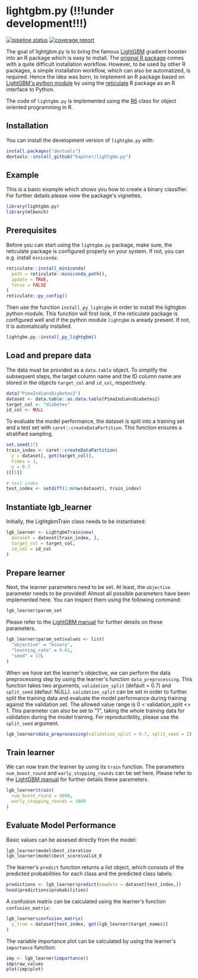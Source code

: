 # lightgbm.py (!!!under development!!!)

<!-- badges: start -->
[![pipeline status](https://gitlab.com/kapsner/lightgbm-py/badges/master/pipeline.svg)](https://gitlab.com/kapsner/lightgbm-py/commits/master)
[![coverage report](https://gitlab.com/kapsner/lightgbm-py/badges/master/coverage.svg)](https://gitlab.com/kapsner/lightgbm-py/commits/master)
<!-- badges: end -->

The goal of lightgbm.py is to bring the famous [LightGBM](https://lightgbm.readthedocs.io) gradient booster into an R package which is easy to install. 
The [original R package](https://github.com/microsoft/LightGBM/tree/master/R-package) comes with a quite difficult installation workflow. However, to be used by other R packages, a simple installation workflow, which can also be automatized, is required. Hence the idea was born, to implement an R package based on [LightGBM's python module](https://github.com/microsoft/LightGBM/tree/master/python-package) by using the [reticulate](https://github.com/rstudio/reticulate) R package as an R interface to Python. 

The code of `lightgbm.py` is implemented using the [R6](https://github.com/r-lib/R6) class for object oriented programming in R. 

## Installation

You can install the development version of `lightgbm.py` with:

``` r
install.packages("devtools")
devtools::install_github("kapsner/lightgbm.py")
```

## Example

This is a basic example which shows you how to create a binary classifier. For further details please view the package's vignettes. 

``` r
library(lightgbm.py)
library(mlbench)
```

## Prerequisites

Before you can start using the `lightgbm.py` package, make sure, the reticulate package is configured properly on your system. If not, you can e.g. install `miniconda`:

```r
reticulate::install_miniconda(
  path = reticulate::miniconda_path(),
  update = TRUE,
  force = FALSE
)
reticulate::py_config()
```

Then use the function `install_py_lightgbm` in order to install the lightgbm python module. This function will first look, if the reticulate package is configured well and if the python module `lightgbm` is aready present. If not, it is automatically installed. 

```r
lightgbm.py::install_py_lightgbm()
```

## Load and prepare data

The data must be provided as a `data.table` object. To simplify the subsequent steps, the target column name and the ID column name are stored in the objects `target_col` and `id_col`, respectively. 

```r
data("PimaIndiansDiabetes2")
dataset <- data.table::as.data.table(PimaIndiansDiabetes2)
target_col <- "diabetes"
id_col <- NULL
```

To evaluate the model performance, the dataset is split into a training set and a test set with `caret::createDataPartition`. This function ensures a stratified sampling. 

```r
set.seed(17)
train_index <- caret::createDataPartition(
  y = dataset[, get(target_col)],
  times = 1,
  p = 0.7
)[[1]]

# test index
test_index <- setdiff(1:nrow(dataset), train_index)
```

## Instantiate lgb_learner 

Initially, the LightgbmTrain class needs to be instantiated: 

```r
lgb_learner <- LightgbmTrain$new(
  dataset = dataset[train_index, ],
  target_col = target_col,
  id_col = id_col
)
```

## Prepare learner 

Next, the learner parameters need to be set. At least, the `objective` parameter needs to be provided! Almost all possible parameters have been implemented here. You can inspect them using the following command: 

```r
lgb_learner$param_set
```

Please refer to the [LightGBM manual](https://lightgbm.readthedocs.io) for further details on these parameters.  

```r
lgb_learner$param_set$values <- list(
  "objective" = "binary",
  "learning_rate" = 0.01,
  "seed" = 17L
)
```

When we have set the learner's objective, we can perform the data preprocessing step by using the learner's function `data_preprocessing`. This function takes two arguments, `validation_split` (default = 0.7) and `split_seed` (defaul: NULL). 
`validation_split` can be set in order to further split the training data and evaluate the model performance during training against the validation set. The allowed value range is 0 < validation_split <= 1. This parameter can also be set to "1", taking the whole training data for validation during the model training. For reproducibility, please use the `split_seed` argument. 

```r
lgb_learner$data_preprocessing(validation_split = 0.7, split_seed = 2)
```

## Train learner

We can now train the learner by using its `train` function. The parameters `num_boost_round` and `early_stopping_rounds` can be set here. Please refer to the [LightGBM manual](https://lightgbm.readthedocs.io) for further details these parameters. 

```r
lgb_learner$train(
  num_boost_round = 5000,
  early_stopping_rounds = 1000
)
```

## Evaluate Model Performance

Basic values can be assesed directly from the model: 

```r
lgb_learner$model$best_iteration
lgb_learner$model$best_score$valid_0
```

The learner's `predict` function returns a list object, which consists of the predicted probabilities for each class and the predicted class labels: 

```r
predictions <- lgb_learner$predict(newdata = dataset[test_index,])
head(predictions$probabilities)
```

A confusion matrix can be calculated using the learner's function `confusion_matrix`: 

```r
lgb_learner$confusion_matrix(
  y_true = dataset[test_index, get(lgb_learner$target_names)]
)
```

The variable importance plot can be calculated by using the learner's `importance` function: 

```r
imp <- lgb_learner$importance()
imp$raw_values
plot(imp$plot)
```

